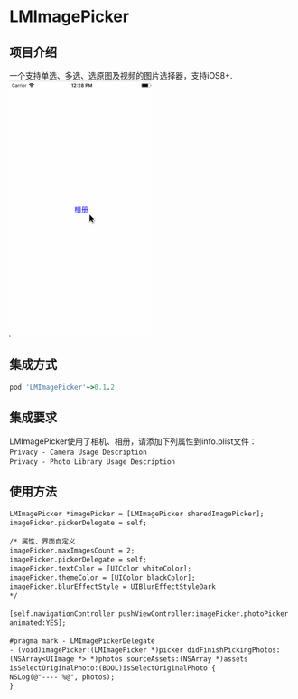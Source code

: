 # LMImagePicker

## 项目介绍
一个支持单选、多选、选原图及视频的图片选择器，支持iOS8+.
![image](https://github.com/limeng99/LMImagePicker/blob/master/Example/LMImagePicker.gif)


## 集成方式

```ruby
pod 'LMImagePicker'~>0.1.2
```

## 集成要求
LMImagePicker使用了相机、相册，请添加下列属性到info.plist文件：        
`Privacy - Camera Usage Description`     
`Privacy - Photo Library Usage Description`

## 使用方法
```
LMImagePicker *imagePicker = [LMImagePicker sharedImagePicker];
imagePicker.pickerDelegate = self;

/* 属性、界面自定义
imagePicker.maxImagesCount = 2;
imagePicker.pickerDelegate = self;
imagePicker.textColor = [UIColor whiteColor];
imagePicker.themeColor = [UIColor blackColor];
imagePicker.blurEffectStyle = UIBlurEffectStyleDark
*/

[self.navigationController pushViewController:imagePicker.photoPicker animated:YES];

#pragma mark - LMImagePickerDelegate
- (void)imagePicker:(LMImagePicker *)picker didFinishPickingPhotos:(NSArray<UIImage *> *)photos sourceAssets:(NSArray *)assets isSelectOriginalPhoto:(BOOL)isSelectOriginalPhoto {
NSLog(@"---- %@", photos);
}
```
